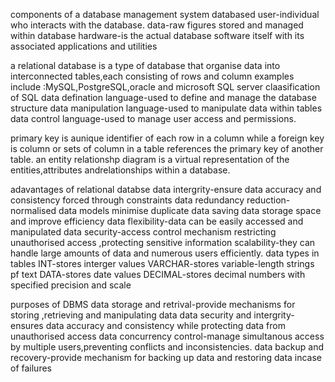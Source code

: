 components of a database management system 
databased user-individual who interacts with the database.
data-raw figures stored and managed within database
hardware-is the actual database software itself with its associated applications and utilities

a relational database is a type of database that organise data into interconnected tables,each consisting of rows and column
examples include :MySQL,PostgreSQL,oracle and microsoft SQL server
claasification of SQL
data defination language-used to define and manage the database structure
data manipulation language-used to manipulate data within tables
data control language-used to manage user access and permissions.

primary key is aunique identifier of each row in a column while a foreign key is column or sets of column in a table references the primary key of another table.
an entity relationshp diagram is a virtual representation of the entities,attributes andrelationships within a database.

adavantages of relational databse 
data intergrity-ensure data accuracy and consistency forced through constraints
data redundancy reduction-normalised data models minimise duplicate data saving data storage space and improve efficiency
data flexibility-data can be easily accessed and manipulated
data security-access control mechanism restricting unauthorised access ,protecting sensitive information
scalability-they can handle large amounts of data and numerous users efficiently.
data types in tables
INT-stores interger values
VARCHAR-stores variable-length strings pf text
DATA-stores date  values
DECIMAL-stores decimal numbers with specified precision and scale

purposes of DBMS
data storage and retrival-provide mechanisms for storing ,retrieving and manipulating data
data security and intergrity-ensures data accuracy and consistency while protecting data from unauthorised access
data concurrency control-manage simultanous access by multiple users,preventing conflicts and inconsistencies.
data backup and recovery-provide mechanism for backing up data and restoring data incase of failures
